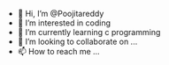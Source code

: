 - 👋 Hi, I’m @Poojitareddy
- 👀 I’m interested in coding 
- 🌱 I’m currently learning c programming 
- 💞️ I’m looking to collaborate on ...
- 📫 How to reach me ...

<!---
Poojitareddy/Poojitareddy is a ✨ special ✨ repository because its `README.md` (this file) appears on your GitHub profile.
You can click the Preview link to take a look at your changes.
--->
